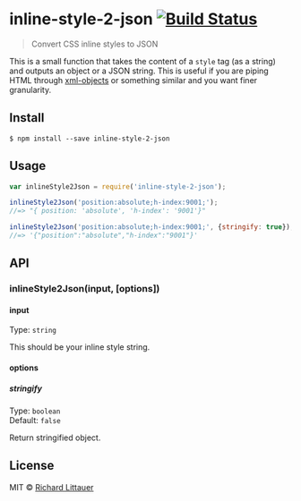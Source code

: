 # inline-style-2-json [![Build Status](https://travis-ci.org/RichardLitt/inline-style-2-json.svg?branch=master)](https://travis-ci.org/RichardLitt/inline-style-2-json)

> Convert CSS inline styles to JSON

This is a small function that takes the content of a `style` tag (as a string) and outputs an object or a JSON string. This is useful if you are piping HTML through [xml-objects](https://github.com/timhudson/xml-objects) or something similar and you want finer granularity.

## Install

```
$ npm install --save inline-style-2-json
```


## Usage

```js
var inlineStyle2Json = require('inline-style-2-json');

inlineStyle2Json('position:absolute;h-index:9001;');
//=> "{ position: 'absolute', 'h-index': '9001'}"

inlineStyle2Json('position:absolute;h-index:9001;', {stringify: true});
//=> '{"position":"absolute","h-index":"9001"}'
```


## API

### inlineStyle2Json(input, [options])

#### input

Type: `string`

This should be your inline style string.

#### options

##### stringify

Type: `boolean`  
Default: `false`

Return stringified object.


## License

MIT © [Richard Littauer](http://burntfen.com)
